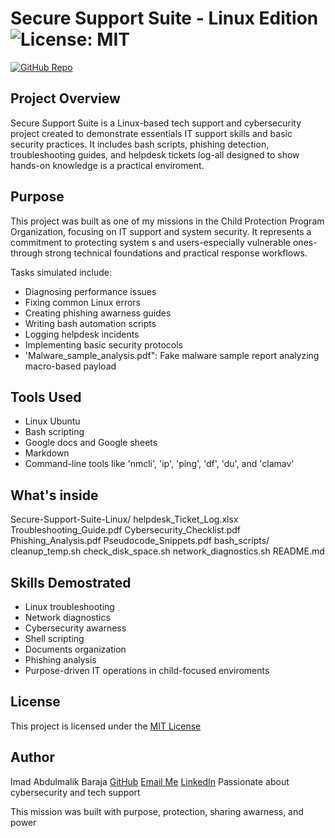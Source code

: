# Secure Support Suite - Linux Edition ![License: MIT](https://img.shields.io/badge/License-MIT-yellow.svg)

[![GitHub Repo](https://img.shields.io/badge/-View%20on%20GitHub-blue?logo=github)](https://github.com/cyberdawg2004/Secure-Support-Suite-Linux)
## Project Overview
Secure Support Suite is a Linux-based tech support and cybersecurity project created to demonstrate essentials IT support skills and basic security practices. It includes bash scripts, phishing detection, troubleshooting guides, and helpdesk tickets log-all designed to show hands-on knowledge is a practical enviroment.

## Purpose 
This project was built as one of my missions in the Child Protection Program Organization, focusing on IT support and system security. It represents a commitment to protecting system s and users-especially vulnerable ones-through strong technical foundations and practical response workflows.

Tasks simulated include:
- Diagnosing performance issues 
- Fixing common Linux errors
- Creating phishing awarness guides 
- Writing bash automation scripts
- Logging helpdesk incidents
- Implementing basic security protocols
- 'Malware_sample_analysis.pdf": Fake malware sample report analyzing macro-based payload

## Tools Used 
- Linux Ubuntu
- Bash scripting 
- Google docs and Google sheets
- Markdown
- Command-line tools like 'nmcli', 'ip', 'ping', 'df', 'du', and 'clamav'

## What's inside 
Secure-Support-Suite-Linux/
	helpdesk_Ticket_Log.xlsx
	Troubleshooting_Guide.pdf
	Cybersecurity_Checklist.pdf
	Phishing_Analysis.pdf
	Pseudocode_Snippets.pdf
	bash_scripts/
		cleanup_temp.sh
		check_disk_space.sh
		network_diagnostics.sh
	README.md

## Skills Demostrated 
- Linux troubleshooting 
- Network diagnostics
- Cybersecurity awarness
- Shell scripting 
- Documents organization 
- Phishing analysis
- Purpose-driven IT operations in child-focused enviroments

## License 
This project is licensed under the [MIT License](LICENSE)

## Author 
Imad Abdulmalik Baraja 
[GitHub](https://github.com/cyberdawg)
[Email Me](mailto:imadbaraja2004@yahoo.com)
[LinkedIn](https://www.linkedin.com/in/imad-baraja-27696625b)
Passionate about cybersecurity and tech support

This mission was built with purpose, protection, sharing awarness, and power
